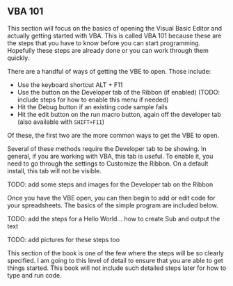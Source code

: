 ## VBA 101

This section will focus on the basics of opening the Visual Basic Editor and actually getting started with VBA. This is called VBA 101 because these are the steps that you have to know before you can start programming. Hopefully these steps are already done or you can work through them quickly.

There are a handful of ways of getting the VBE to open. Those include:

- Use the keyboard shortcut ALT + F11
- Use the button on the Developer tab of the Ribbon (if enabled) (TODO: include steps for how to enable this menu if needed)
- Hit the Debug button if an existing code sample fails
- Hit the edit button on the run macro button, again off the developer tab (also available with `SHIFT+F11`)

Of these, the first two are the more common ways to get the VBE to open.

Several of these methods require the Developer tab to be showing. In general, if you are working with VBA, this tab is useful. To enable it, you need to go through the settings to Customize the Ribbon. On a default install, this tab will not be visible.

TODO: add some steps and images for the Developer tab on the Ribbon

Once you have the VBE open, you can then begin to add or edit code for your spreadsheets. The basics of the simple program are included below.

TODO: add the steps for a Hello World... how to create Sub and output the text

TODO: add pictures for these steps too

This section of the book is one of the few where the steps will be so clearly specified. I am going to this level of detail to ensure that you are able to get things started. This book will not include such detailed steps later for how to type and run code.
